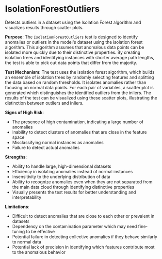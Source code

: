 # IsolationForestOutliers

Detects outliers in a dataset using the Isolation Forest algorithm and visualizes results through scatter plots.

**Purpose**: The `IsolationForestOutliers` test is designed to identify anomalies or outliers in the model's
dataset using the isolation forest algorithm. This algorithm assumes that anomalous data points can be isolated
more quickly due to their distinctive properties. By creating isolation trees and identifying instances with
shorter average path lengths, the test is able to pick out data points that differ from the majority.

**Test Mechanism**: The test uses the isolation forest algorithm, which builds an ensemble of isolation trees by
randomly selecting features and splitting the data based on random thresholds. It isolates anomalies rather than
focusing on normal data points. For each pair of variables, a scatter plot is generated which distinguishes the
identified outliers from the inliers. The results of the test can be visualized using these scatter plots,
illustrating the distinction between outliers and inliers.

**Signs of High Risk**:
- The presence of high contamination, indicating a large number of anomalies
- Inability to detect clusters of anomalies that are close in the feature space
- Misclassifying normal instances as anomalies
- Failure to detect actual anomalies

**Strengths**:
- Ability to handle large, high-dimensional datasets
- Efficiency in isolating anomalies instead of normal instances
- Insensitivity to the underlying distribution of data
- Ability to recognize anomalies even when they are not separated from the main data cloud through identifying
distinctive properties
- Visually presents the test results for better understanding and interpretability

**Limitations**:
- Difficult to detect anomalies that are close to each other or prevalent in datasets
- Dependency on the contamination parameter which may need fine-tuning to be effective
- Potential failure in detecting collective anomalies if they behave similarly to normal data
- Potential lack of precision in identifying which features contribute most to the anomalous behavior